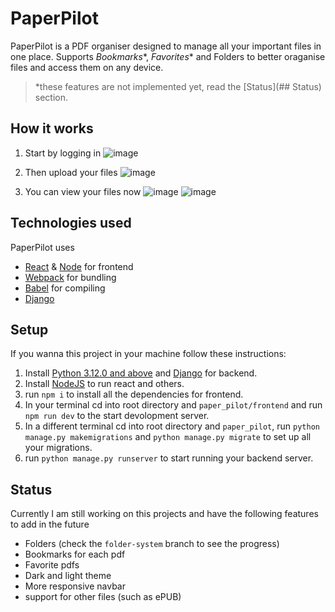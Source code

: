 # PaperPilot
PaperPilot is a PDF organiser designed to manage all your important files in one place. Supports *Bookmarks**, *Favorites** and Folders to better oraganise files and access them on any device.

> *these features are not implemented yet, read the [Status](## Status) section.

## How it works

1. Start by logging in
![image](https://github.com/Radian6405/PaperPilot/assets/99524343/3fe188a6-b084-4856-9efe-e72b501baf5e)

2. Then upload your files 
![image](https://github.com/Radian6405/PaperPilot/assets/99524343/13089872-e66f-4ef0-8ef2-54a57145984c)

3. You can view your files now
![image](https://github.com/Radian6405/PaperPilot/assets/99524343/8c0cb315-7f84-4604-ac66-33b99afe5d30)
![image](https://github.com/Radian6405/PaperPilot/assets/99524343/85aaadfc-b67f-4f6e-abd4-b014be92ad5f)

## Technologies used
PaperPilot uses 
- [React](https://react.dev/) & [Node](https://nodejs.org/en) for frontend
- [Webpack](https://webpack.js.org/) for bundling
- [Babel](https://babeljs.io/) for compiling
- [Django](https://www.djangoproject.com/)

## Setup
If you wanna this project in your machine follow these instructions:
1. Install [Python 3.12.0 and above](https://www.python.org/downloads/) and [Django](https://www.geeksforgeeks.org/django-introduction-and-installation/) for backend.
2. Install [NodeJS](https://nodejs.org/en/download) to run react and others.
3. run ```npm i``` to install all the dependencies for frontend.
4. In your terminal cd into root directory and ```paper_pilot/frontend``` and run ```npm run dev``` to the start devolopment server.
5. In a different terminal cd into root directory and `paper_pilot`, run ```python manage.py makemigrations``` and ```python manage.py migrate``` to set up all your migrations.
6. run ```python manage.py runserver``` to start running your backend server. 

## Status
Currently I am still working on this projects and have the following features to add in the future
- Folders (check the `folder-system` branch to see the progress)
- Bookmarks for each pdf
- Favorite pdfs
- Dark and light theme
- More responsive navbar
- support for other files (such as ePUB)
